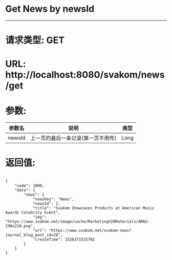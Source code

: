 # Get News by newsId
---
# 请求类型: GET
# URL: http://localhost:8080/svakom/news/get
# 参数:
参数名  | 说明                             | 类型
------ | -------------------------------- | ----
newsId | 上一页的最后一条记录(第一页不用传)  | Long
# 返回值:
<pre><code>
{
    "code": 1000,
    "data": {
        "news": {
            "newsKey": "News",
            "newsId": 2,
            "title": "Svakom Showcases Products at American Music Awards Celebrity Event",
            "img": "https://www.svakom.net/image/cache/Marketing%20Materials/AMA2-290x218.png",
            "url": "https://www.svakom.net/svakom-news?journal_blog_post_id=26",
            "createTime": 1526371532782
        }
    }
}
</code></pre>
